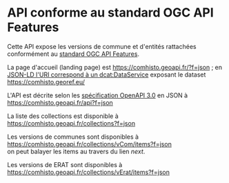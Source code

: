 # API conforme au standard OGC API Features

Cette API expose les versions de commune et d'entités rattachées conformément
au [standard OGC API Features](http://docs.opengeospatial.org/is/17-069r3/17-069r3.html).

La page d'accueil (landing page) est https://comhisto.geoapi.fr/?f=json ;
en [JSON-LD l'URI correspond à un dcat:DataService](https://comhisto.geoapi.fr/?f=jsonld)
exposant le dataset https://comhisto.georef.eu/

L'API est décrite selon les [spécification OpenAPI 3.0](http://spec.openapis.org/)
en JSON à https://comhisto.geoapi.fr/api?f=json

La liste des collections est disponible à https://comhisto.geoapi.fr/collections?f=json

Les versions de communes sont disponibles à https://comhisto.geoapi.fr/collections/vCom/items?f=json  
on peut balayer les items au travers du lien *next*.

Les versions de ERAT sont disponibles à https://comhisto.geoapi.fr/collections/vErat/items?f=json
